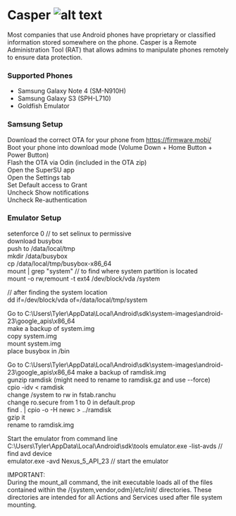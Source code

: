 # Casper ![alt text](https://i.imgur.com/BFezpxY.png)

Most companies that use Android phones have proprietary or classified information
stored somewhere on the phone. Casper is a Remote Administration Tool (RAT) that allows
admins to manipulate phones remotely to ensure data protection.

### Supported Phones
* Samsung Galaxy Note 4 (SM-N910H)
* Samsung Galaxy S3 (SPH-L710)
* Goldfish Emulator

### Samsung Setup
Download the correct OTA for your phone from https://firmware.mobi/  
Boot your phone into download mode (Volume Down + Home Button + Power Button)  
Flash the OTA via Odin (included in the OTA zip)  
Open the SuperSU app  
Open the Settings tab  
Set Default access to Grant  
Uncheck Show notifications  
Uncheck Re-authentication  
  
### Emulator Setup
setenforce 0 // to set selinux to permissive  
download busybox  
push to /data/local/tmp  
mkdir /data/busybox  
cp /data/local/tmp/busybox-x86_64  
mount | grep "system" // to find where system partition is located  
mount -o rw,remount -t ext4 /dev/block/vda /system  
  
// after finding the system location  
dd if=/dev/block/vda of=/data/local/tmp/system  
  
Go to C:\Users\Tyler\AppData\Local\Android\sdk\system-images\android-23\google_apis\x86_64  
make a backup of system.img  
copy system.img  
mount system.img  
place busybox in /bin  
  
Go to C:\Users\Tyler\AppData\Local\Android\sdk\system-images\android-23\google_apis\x86_64
make a backup of ramdisk.img  
gunzip ramdisk (might need to rename to ramdisk.gz and use --force)  
cpio -idv < ramdisk  
change /system to rw in fstab.ranchu  
change ro.secure from 1 to 0 in default.prop  
find . | cpio -o -H newc > ../ramdisk  
gzip it  
rename to ramdisk.img  
  
Start the emulator from command line C:\Users\Tyler\AppData\Local\Android\sdk\tools
emulator.exe -list-avds // find avd device  
emulator.exe -avd Nexus_5_API_23 // start the emulator  
  
IMPORTANT:  
During the mount_all command, the init executable loads all of the files
contained within the /{system,vendor,odm}/etc/init/ directories. These
directories are intended for all Actions and Services used after file system
mounting.  
